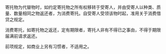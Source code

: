 寄托物为代替物时，如约定寄托物之所有权移转于受寄人，并由受寄人以种类、质量、数量相同之物返还者，为消费寄托。自受寄人受领该物时起，准用关于消费借贷之规定。

消费寄托，如寄托物之返还，定有期限者，寄托人非有不得已之事由，不得于期限届满前请求返还。

前项规定，如商业上另有习惯者，不适用之。